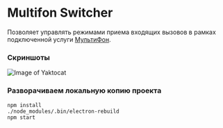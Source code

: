 # Multifon Switcher

Позволяет управлять режимами приема входящих вызовов в рамках подключенной услуги <a href="http://multifon.ru/" target="_blank">МультиФон</a>.


### Скриншоты
![Image of Yaktocat](https://cloud.githubusercontent.com/assets/1774012/24011552/2a754168-0a8c-11e7-9b59-6795f29bc253.png)


### Разворачиваем локальную копию проекта
```
npm install
./node_modules/.bin/electron-rebuild
npm start
```